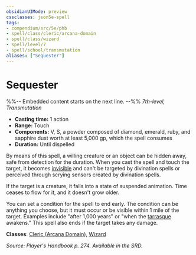 ```yaml
---
obsidianUIMode: preview
cssclasses: json5e-spell
tags:
- compendium/src/5e/phb
- spell/class/cleric/arcana-domain
- spell/class/wizard
- spell/level/7
- spell/school/transmutation
aliases: ["Sequester"]
---
```

# Sequester
%%-- Embedded content starts on the next line. --%%
*7th-level, Transmutation*  

- **Casting time:** 1 action
- **Range:** Touch
- **Components:** V, S, a powder composed of diamond, emerald, ruby, and sapphire dust worth at least 5,000 gp, which the spell consumes
- **Duration:** Until dispelled

By means of this spell, a willing creature or an object can be hidden away, safe from detection for the duration. When you cast the spell and touch the target, it becomes [invisible](/Systems/5e/rules/conditions.md#invisible) and can't be targeted by divination spells or perceived through scrying sensors created by divination spells.

If the target is a creature, it falls into a state of suspended animation. Time ceases to flow for it, and it doesn't grow older.

You can set a condition for the spell to end early. The condition can be anything you choose, but it must occur or be visible within 1 mile of the target. Examples include "after 1,000 years" or "when the [tarrasque](/Systems/5e/bestiary/monstrosity/tarrasque.md) awakens." This spell also ends if the target takes any damage.

**Classes**: [Cleric (Arcana Domain)](/Systems/5e/classes/cleric-arcana-domain-scag.md), [Wizard](/Systems/5e/classes/wizard.md)

*Source: Player's Handbook p. 274. Available in the SRD.*